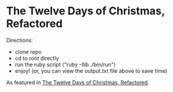 # The Twelve Days of Christmas, Refactored

Directions:
- clone repo
- cd to root directly
- run the ruby script ("ruby -Ilib ./bin/run")
- enjoy!
(or, you can view the output.txt file above to save time)

As featured in [The Twelve Days of Christmas, Refactored](http://www.stroupsolutions.com/blog/twelve-days-of-christmas.html).
